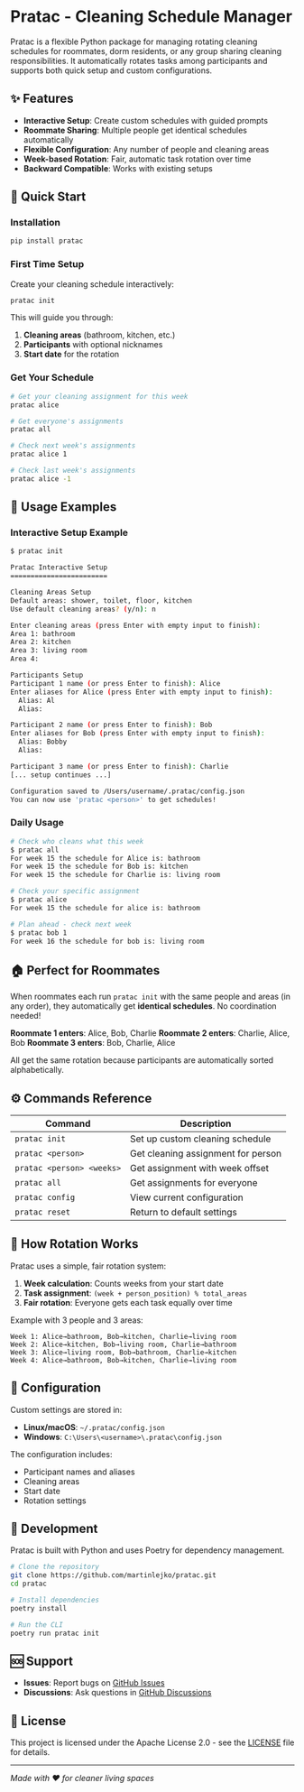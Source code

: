 # Pratac - Cleaning Schedule Manager

Pratac is a flexible Python package for managing rotating cleaning schedules for roommates, dorm residents, or any group sharing cleaning responsibilities. It automatically rotates tasks among participants and supports both quick setup and custom configurations.

## ✨ Features

- **Interactive Setup**: Create custom schedules with guided prompts
- **Roommate Sharing**: Multiple people get identical schedules automatically
- **Flexible Configuration**: Any number of people and cleaning areas
- **Week-based Rotation**: Fair, automatic task rotation over time
- **Backward Compatible**: Works with existing setups

## 🚀 Quick Start

### Installation

```bash
pip install pratac
```

### First Time Setup

Create your cleaning schedule interactively:

```bash
pratac init
```

This will guide you through:
1. **Cleaning areas** (bathroom, kitchen, etc.)
2. **Participants** with optional nicknames
3. **Start date** for the rotation

### Get Your Schedule

```bash
# Get your cleaning assignment for this week
pratac alice

# Get everyone's assignments
pratac all

# Check next week's assignments
pratac alice 1

# Check last week's assignments
pratac alice -1
```

## 📖 Usage Examples

### Interactive Setup Example

```bash
$ pratac init

Pratac Interactive Setup
========================

Cleaning Areas Setup
Default areas: shower, toilet, floor, kitchen
Use default cleaning areas? (y/n): n

Enter cleaning areas (press Enter with empty input to finish):
Area 1: bathroom
Area 2: kitchen
Area 3: living room
Area 4:

Participants Setup
Participant 1 name (or press Enter to finish): Alice
Enter aliases for Alice (press Enter with empty input to finish):
  Alias: Al
  Alias:

Participant 2 name (or press Enter to finish): Bob
Enter aliases for Bob (press Enter with empty input to finish):
  Alias: Bobby
  Alias:

Participant 3 name (or press Enter to finish): Charlie
[... setup continues ...]

Configuration saved to /Users/username/.pratac/config.json
You can now use 'pratac <person>' to get schedules!
```

### Daily Usage

```bash
# Check who cleans what this week
$ pratac all
For week 15 the schedule for Alice is: bathroom
For week 15 the schedule for Bob is: kitchen
For week 15 the schedule for Charlie is: living room

# Check your specific assignment
$ pratac alice
For week 15 the schedule for alice is: bathroom

# Plan ahead - check next week
$ pratac bob 1
For week 16 the schedule for bob is: living room
```

## 🏠 Perfect for Roommates

When roommates each run `pratac init` with the same people and areas (in any order), they automatically get **identical schedules**. No coordination needed!

**Roommate 1 enters**: Alice, Bob, Charlie
**Roommate 2 enters**: Charlie, Alice, Bob
**Roommate 3 enters**: Bob, Charlie, Alice

All get the same rotation because participants are automatically sorted alphabetically.

## ⚙️ Commands Reference

| Command | Description |
|---------|-------------|
| `pratac init` | Set up custom cleaning schedule |
| `pratac <person>` | Get cleaning assignment for person |
| `pratac <person> <weeks>` | Get assignment with week offset |
| `pratac all` | Get assignments for everyone |
| `pratac config` | View current configuration |
| `pratac reset` | Return to default settings |

## 🔄 How Rotation Works

Pratac uses a simple, fair rotation system:

1. **Week calculation**: Counts weeks from your start date
2. **Task assignment**: `(week + person_position) % total_areas`
3. **Fair rotation**: Everyone gets each task equally over time

Example with 3 people and 3 areas:
```
Week 1: Alice→bathroom, Bob→kitchen, Charlie→living room
Week 2: Alice→kitchen, Bob→living room, Charlie→bathroom
Week 3: Alice→living room, Bob→bathroom, Charlie→kitchen
Week 4: Alice→bathroom, Bob→kitchen, Charlie→living room
```

## 📁 Configuration

Custom settings are stored in:
- **Linux/macOS**: `~/.pratac/config.json`
- **Windows**: `C:\Users\<username>\.pratac\config.json`

The configuration includes:
- Participant names and aliases
- Cleaning areas
- Start date
- Rotation settings

## 🔧 Development

Pratac is built with Python and uses Poetry for dependency management.

```bash
# Clone the repository
git clone https://github.com/martinlejko/pratac.git
cd pratac

# Install dependencies
poetry install

# Run the CLI
poetry run pratac init
```

## 🆘 Support

- **Issues**: Report bugs on [GitHub Issues](https://github.com/martinlejko/pratac/issues)
- **Discussions**: Ask questions in [GitHub Discussions](https://github.com/martinlejko/pratac/discussions)

## 📄 License

This project is licensed under the Apache License 2.0 - see the [LICENSE](LICENSE) file for details.

---

*Made with ❤️ for cleaner living spaces*
